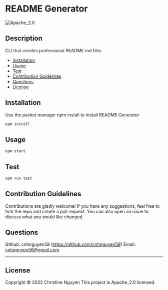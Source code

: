 # README Generator

  ![Apache_2.0](https://img.shields.io/badge/License-Apache_2.0-green.svg)
  
  ## Description
  
  CLI that creates professional README.md files

  - [Installation](#install)
  - [Usage](#usage)
  - [Test](#test)
  - [Contribution Guidelines](#contribute)
  - [Questions](#questions)
  - [License](#license)
  
  <a name="install"></a>
  ## Installation
  
  Use the packet manager npm install to install README Generator
  ```bash 
  npm install
  ```
  
  <a name="usage"></a>
  ## Usage
  
  ```bash 
  npm start
  ```
  
  <a name="test"></a>
  ## Test
  
  ```bash 
  npm run test
  ```

  <a name="contribute"></a>
  ## Contribution Guidelines

  Contributions are gladly welcome! If you have any suggestions, feel free to fork the repo and create a pull request. You can also open an issue to discuss what you would like changed.
  
  <a name="questions"></a>
  ## Questions
  
  Github: cnhnguyen59 (https://github.com/cnhnguyen59)
  Email: cnhnguyen59@gmail.com
  ________
  <a name="license"></a>
  ## License
  

  Copyright © 2022 Christine Nguyen
  This project is Apache_2.0 licensed.
  